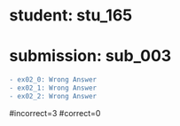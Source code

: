 # student: stu_165
# submission: sub_003

```diff
- ex02_0: Wrong Answer
- ex02_1: Wrong Answer
- ex02_2: Wrong Answer
```
#incorrect=3
#correct=0
